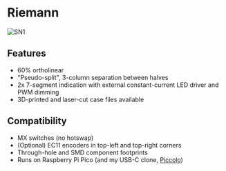 # Riemann

![SN1](media/sn1.jpg)

## Features

- 60% ortholinear
- "Pseudo-split", 3-column separation between halves
- 2x 7-segment indication with external constant-current LED driver and PWM
  dimming
- 3D-printed and laser-cut case files available

## Compatibility

- MX switches (no hotswap)
- (Optional) EC11 encoders in top-left and top-right corners
- Through-hole and SMD component footprints
- Runs on Raspberry Pi Pico (and my USB-C clone, [Piccolo])

[Piccolo]: https://github.com/agausmann/piccolo
